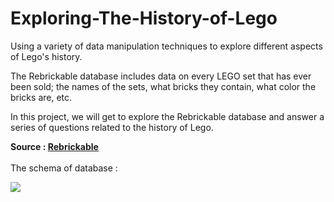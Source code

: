 # Exploring-The-History-of-Lego
Using a variety of data manipulation techniques to explore different aspects of Lego's history.

The Rebrickable database includes data on every LEGO set that has ever been sold; the names of the sets, what bricks they contain, what color the bricks are, etc.

In this project, we will get to explore the Rebrickable database and answer a series of questions related to the history of Lego.


**Source :  [Rebrickable](https://rebrickable.com/downloads/)**
<br>
<br>
The schema of database :

![](datasets/project_image.png)
